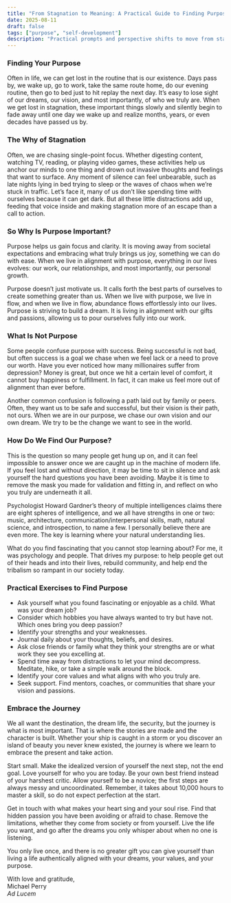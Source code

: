 ```yaml
---
title: "From Stagnation to Meaning: A Practical Guide to Finding Purpose"
date: 2025-08-11
draft: false
tags: ["purpose", "self-development"]
description: "Practical prompts and perspective shifts to move from stagnation to a life aligned with your values."
---
```

### Finding Your Purpose
Often in life, we can get lost in the routine that is our existence. Days pass by, we wake up, go to work, take the same route home, do our evening routine, then go to bed just to hit replay the next day. It’s easy to lose sight of our dreams, our vision, and most importantly, of who we truly are. When we get lost in stagnation, these important things slowly and silently begin to fade away until one day we wake up and realize months, years, or even decades have passed us by.

### The Why of Stagnation
Often, we are chasing single-point focus. Whether digesting content, watching TV, reading, or playing video games, these activities help us anchor our minds to one thing and drown out invasive thoughts and feelings that want to surface. Any moment of silence can feel unbearable, such as late nights lying in bed trying to sleep or the waves of chaos when we’re stuck in traffic. Let’s face it, many of us don’t like spending time with ourselves because it can get dark. But all these little distractions add up, feeding that voice inside and making stagnation more of an escape than a call to action.

### So Why Is Purpose Important?
Purpose helps us gain focus and clarity. It is moving away from societal expectations and embracing what truly brings us joy, something we can do with ease. When we live in alignment with purpose, everything in our lives evolves: our work, our relationships, and most importantly, our personal growth.

Purpose doesn’t just motivate us. It calls forth the best parts of ourselves to create something greater than us. When we live with purpose, we live in flow, and when we live in flow, abundance flows effortlessly into our lives. Purpose is striving to build a dream. It is living in alignment with our gifts and passions, allowing us to pour ourselves fully into our work.

### What Is Not Purpose
Some people confuse purpose with success. Being successful is not bad, but often success is a goal we chase when we feel lack or a need to prove our worth. Have you ever noticed how many millionaires suffer from depression? Money is great, but once we hit a certain level of comfort, it cannot buy happiness or fulfillment. In fact, it can make us feel more out of alignment than ever before.

Another common confusion is following a path laid out by family or peers. Often, they want us to be safe and successful, but their vision is their path, not ours. When we are in our purpose, we chase our own vision and our own dream. We try to be the change we want to see in the world.

### How Do We Find Our Purpose?
This is the question so many people get hung up on, and it can feel impossible to answer once we are caught up in the machine of modern life. If you feel lost and without direction, it may be time to sit in silence and ask yourself the hard questions you have been avoiding. Maybe it is time to remove the mask you made for validation and fitting in, and reflect on who you truly are underneath it all.

Psychologist Howard Gardner’s theory of multiple intelligences claims there are eight spheres of intelligence, and we all have strengths in one or two: music, architecture, communication/interpersonal skills, math, natural science, and introspection, to name a few. I personally believe there are even more. The key is learning where your natural understanding lies.

What do you find fascinating that you cannot stop learning about? For me, it was psychology and people. That drives my purpose: to help people get out of their heads and into their lives, rebuild community, and help end the tribalism so rampant in our society today.

### Practical Exercises to Find Purpose
- Ask yourself what you found fascinating or enjoyable as a child. What was your dream job?
- Consider which hobbies you have always wanted to try but have not. Which ones bring you deep passion?
- Identify your strengths and your weaknesses.
- Journal daily about your thoughts, beliefs, and desires.
- Ask close friends or family what they think your strengths are or what work they see you excelling at.
- Spend time away from distractions to let your mind decompress. Meditate, hike, or take a simple walk around the block.
- Identify your core values and what aligns with who you truly are.
- Seek support. Find mentors, coaches, or communities that share your vision and passions.

### Embrace the Journey
We all want the destination, the dream life, the security, but the journey is what is most important. That is where the stories are made and the character is built. Whether your ship is caught in a storm or you discover an island of beauty you never knew existed, the journey is where we learn to embrace the present and take action.

Start small. Make the idealized version of yourself the next step, not the end goal. Love yourself for who you are today. Be your own best friend instead of your harshest critic. Allow yourself to be a novice; the first steps are always messy and uncoordinated. Remember, it takes about 10,000 hours to master a skill, so do not expect perfection at the start.

Get in touch with what makes your heart sing and your soul rise. Find that hidden passion you have been avoiding or afraid to chase. Remove the limitations, whether they come from society or from yourself. Live the life you want, and go after the dreams you only whisper about when no one is listening.

You only live once, and there is no greater gift you can give yourself than living a life authentically aligned with your dreams, your values, and your purpose.

With love and gratitude,  
Michael Perry  
*Ad Lucem*
